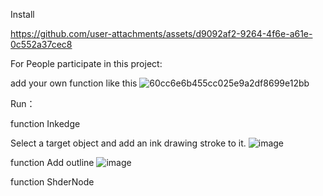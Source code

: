 Install


https://github.com/user-attachments/assets/d9092af2-9264-4f6e-a61e-0c552a37cec8


For People participate in this project:

add your own function like this
![60cc6e6b455cc025e9a2df8699e12bb](https://github.com/user-attachments/assets/2fa7218a-8a3a-45a7-a729-f6fe81dbb2c2)






Run：

function Inkedge

Select a target object and add an ink drawing stroke to it.
![image](https://github.com/user-attachments/assets/29155cf7-aa98-4e30-b1c1-1da62169fba1)


function  Add outline
![image](https://github.com/user-attachments/assets/69ae83c5-7954-4c8b-85b8-b70dd3a1257a)

function ShderNode


